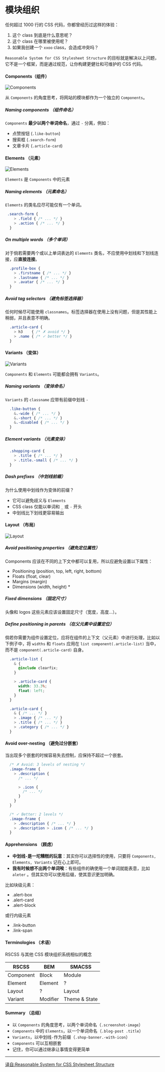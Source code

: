 # 模块组织

任何超过 1000 行的 CSS 代码，你都曾经历过这样的体验：
1. 这个 class 到底是什么意思呢？
2. 这个 class 在哪里被使用呢？
3. 如果我创建一个 `xxoo` class，会造成冲突吗？

`Reasonable System for CSS Stylesheet Structure` 的目标就是解决以上问题，它不是一个框架，而是通过规范，让你构建更健壮和可维护的 CSS 代码。

#### Components（组件）
![Components](https://raw.githubusercontent.com/rstacruz/rscss/master/docs/images/component-example.png)

从 `Components` 的角度思考，将网站的模块都作为一个独立的 `Components`。

##### Naming components （组件命名）
`Components` **最少以两个单词命名**，通过 `-` 分离，例如：
- 点赞按钮 (`.like-button`)
- 搜索框 (`.search-form`)
- 文章卡片 (`.article-card`)

#### Elements （元素）
![Elements](https://raw.githubusercontent.com/rstacruz/rscss/master/docs/images/component-elements.png)

`Elements` 是 `Components` 中的元素

##### Naming elements （元素命名）
`Elements` 的类名应尽可能仅有一个单词。
```css
 .search-form {
    > .field { /* ... */ }
    > .action { /* ... */ }
  }
```

##### On multiple words （多个单词）
对于倘若需要两个或以上单词表达的 `Elements` 类名，不应使用中划线和下划线连接，应**直接连接**。
```css
  .profile-box {
    > .firstname { /* ... */ }
    > .lastname { /* ... */ }
    > .avatar { /* ... */ }
  }
```

##### Avoid tag selectors （避免标签选择器）
任何时候尽可能使用 `classnames`。标签选择器在使用上没有问题，但是其性能上稍弱，并且表意不明确。
```css
  .article-card {
    > h3    { /* ✗ avoid */ }
    > .name { /* ✓ better */ }
  }
```

#### Variants （变体）
![Variants](https://raw.githubusercontent.com/rstacruz/rscss/master/docs/images/component-modifiers.png)

`Components` 和 `Elements` 可能都会拥有 `Variants`。

##### Naming variants （变体命名）
`Variants` 的 `classname` 应带有前缀中划线 `-`
```css
  .like-button {
    &.-wide { /* ... */ }
    &.-short { /* ... */ }
    &.-disabled { /* ... */ }
  }
```

##### Element variants （元素变体）
```css
  .shopping-card {
    > .title { /* ... */ }
    > .title.-small { /* ... */ }
  }
```

##### Dash prefixes （中划线前缀）
为什么使用中划线作为变体的前缀？
- 它可以避免歧义与 `Elements`
- CSS class 仅能以单词和 `_` 或 `-` 开头
- 中划线比下划线更容易输出

#### Layout （布局）
![Layout](https://raw.githubusercontent.com/rstacruz/rscss/master/docs/images/layouts.png)

##### Avoid positioning properties （避免定位属性）
Components 应该在不同的上下文中都可以复用，所以应避免设置以下属性：
- Positioning (position, top, left, right, bottom)
- Floats (float, clear)
- Margins (margin)
- Dimensions (width, height) *

##### Fixed dimensions （固定尺寸）
头像和 logos 这些元素应该设置固定尺寸（宽度，高度...）。

##### Define positioning in parents （在父元素中设置定位）
倘若你需要为组件设置定位，应将在组件的上下文（父元素）中进行处理，比如以下例子中，将 `widths` 和 `floats` 应用在 `list component(.article-list)` 当中，而不是 `component(.article-card)` 自身。
```css
  .article-list {
    & {
      @include clearfix;
    }

    > .article-card {
      width: 33.3%;
      float: left;
    }
  }

  .article-card {
    & { /* ... */ }
    > .image { /* ... */ }
    > .title { /* ... */ }
    > .category { /* ... */ }
  }
```

#### Avoid over-nesting （避免过分嵌套）
当出现多个嵌套的时候容易失去控制，应保持不超过一个嵌套。
```css
  /* ✗ Avoid: 3 levels of nesting */
  .image-frame {
    > .description {
      /* ... */

      > .icon {
        /* ... */
      }
    }
  }

  /* ✓ Better: 2 levels */
  .image-frame {
    > .description { /* ... */ }
    > .description > .icon { /* ... */ }
  }
```

#### Apprehensions （顾虑）
- **中划线`-`是一坨糟糕的玩意**：其实你可以选择性的使用，只要将 `Components, Elements, Variants` 记在心上即可。
- **我有时候想不出两个单词唉**：有些组件的确使用一个单词就能表意，比如 `aleter` 。但其实你可以使用后缀，使其意识更加明确。

比如块级元素：
 * .alert-box
 * .alert-card
 * .alert-block

或行内级元素
 * .link-button
 * .link-span

#### Terminologies （术语）
RSCSS 与其他 CSS 模块组织系统相似的概念

| RSCSS | BEM | SMACSS |
| -- | -- | -- |
| Component	| Block | Module |
| Element	| Element |	? |
| Layout	| ?	| Layout |
| Variant	| Modifier | Theme & State |

#### Summary （总结）
- 以 `Components` 的角度思考，以两个单词命名（`.screenshot-image`）
- `Components` 中的 `Elements`，以一个单词命名（`.blog-post .title`）
- `Variants`，以中划线`-`作为前缀（`.shop-banner.-with-icon`）
- `Components` 可以互相嵌套
- 记住，你可以通过继承让事情变得更简单

---
[译自:Reasonable System for CSS Stylesheet Structure](https://github.com/rstacruz/rscss#readme)
